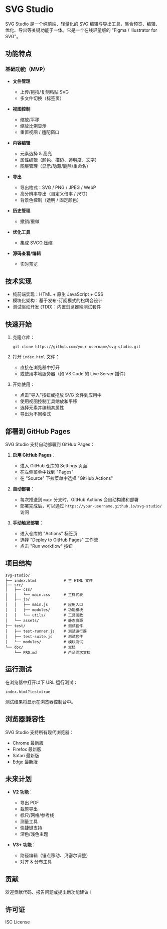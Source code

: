 # SVG Studio

SVG Studio 是一个纯前端、轻量化的 SVG 编辑与导出工具，集合预览、编辑、优化、导出等关键功能于一体。它是一个在线轻量版的 "Figma / Illustrator for SVG"。

## 功能特点

### 基础功能（MVP）

- **文件管理**
  - 上传/拖拽/复制粘贴 SVG
  - 多文件切换（标签页）

- **视图控制**
  - 缩放/平移
  - 缩放比例显示
  - 重置视图 / 适配窗口

- **内容编辑**
  - 元素选择 & 高亮
  - 属性编辑（颜色、描边、透明度、文字）
  - 图层管理（显示/隐藏/删除/重命名）

- **导出**
  - 导出格式：SVG / PNG / JPEG / WebP
  - 高分辨率导出（自定义倍率 / 尺寸）
  - 背景色控制（透明 / 固定颜色）

- **历史管理**
  - 撤销/重做

- **优化工具**
  - 集成 SVGO 压缩

- **源码查看/编辑**
  - 实时预览

## 技术实现

- 纯前端实现：HTML + 原生 JavaScript + CSS
- 模块化架构：基于发布-订阅模式的松耦合设计
- 测试驱动开发 (TDD)：内置浏览器端测试套件

## 快速开始

1. 克隆仓库：
   ```
   git clone https://github.com/your-username/svg-studio.git
   ```

2. 打开 `index.html` 文件：
   - 直接在浏览器中打开
   - 或使用本地服务器（如 VS Code 的 Live Server 插件）

3. 开始使用：
   - 点击"导入"按钮或拖放 SVG 文件到应用中
   - 使用视图控制工具缩放和平移
   - 选择元素并编辑其属性
   - 导出为不同格式

## 部署到 GitHub Pages

SVG Studio 支持自动部署到 GitHub Pages：

1. **启用 GitHub Pages**：
   - 进入 GitHub 仓库的 Settings 页面
   - 在左侧菜单中找到 "Pages"
   - 在 "Source" 下拉菜单中选择 "GitHub Actions"

2. **自动部署**：
   - 每次推送到 `main` 分支时，GitHub Actions 会自动构建和部署
   - 部署完成后，可以通过 `https://your-username.github.io/svg-studio/` 访问

3. **手动触发部署**：
   - 进入仓库的 "Actions" 标签页
   - 选择 "Deploy to GitHub Pages" 工作流
   - 点击 "Run workflow" 按钮

## 项目结构

```
svg-studio/
├── index.html            # 主 HTML 文件
├── src/
│   ├── css/
│   │   └── main.css      # 主样式表
│   ├── js/
│   │   ├── main.js       # 应用入口
│   │   ├── modules/      # 功能模块
│   │   └── utils/        # 工具函数
│   └── assets/           # 静态资源
├── test/                 # 测试套件
│   ├── test-runner.js    # 测试运行器
│   ├── test-suite.js     # 测试套件
│   └── modules/          # 模块测试
└── doc/                  # 文档
    └── PRD.md            # 产品需求文档
```

## 运行测试

在浏览器中打开以下 URL 运行测试：

```
index.html?test=true
```

测试结果将显示在浏览器控制台中。

## 浏览器兼容性

SVG Studio 支持所有现代浏览器：

- Chrome 最新版
- Firefox 最新版
- Safari 最新版
- Edge 最新版

## 未来计划

- **V2 功能**：
  - 导出 PDF
  - 裁剪导出
  - 标尺/网格/参考线
  - 测量工具
  - 快捷键支持
  - 深色/浅色主题

- **V3+ 功能**：
  - 路径编辑（锚点移动、贝塞尔调整）
  - 对齐 & 分布工具

## 贡献

欢迎贡献代码、报告问题或提出新功能建议！

## 许可证

ISC License
